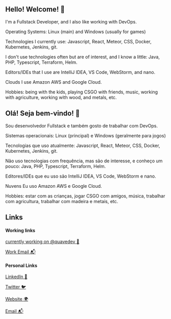 <!--### Hi there 👋--> 

<!--
**edimarlnx/edimarlnx** is a ✨ _special_ ✨ repository because its `README.md` (this file) appears on your GitHub profile.

Here are some ideas to get you started:

- 🔭 I’m currently working on ...
- 🌱 I’m currently learning ...
- 👯 I’m looking to collaborate on ...
- 🤔 I’m looking for help with ...
- 💬 Ask me about ...
- 📫 How to reach me: ...
- 😄 Pronouns: ...
- ⚡ Fun fact: ...
-->

## Hello! Welcome! 👋

I'm a Fullstack Developer, and I also like working with DevOps.

Operating Systems: Linux (main) and Windows (usually for games)

Technologies I currently use: Javascript, React, Meteor, CSS, Docker, Kubernetes, Jenkins, git.

I don't use technologies often but are of interest, and I know a little: Java, PHP, Typescript, Terraform, Helm.

Editors/IDEs that I use are IntelliJ IDEA, VS Code, WebStorm, and nano.

Clouds I use Amazon AWS and Google Cloud.

Hobbies: being with the kids, playing CSGO with friends, music, working with agriculture, working with wood, and metals, etc.



## Olá! Seja bem-vindo! 👋

Sou desenvolvedor Fullstack e também gosto de trabalhar com DevOps.

Sistemas operacionais: Linux (principal) e Windows (geralmente para jogos)

Tecnologias que uso atualmente: Javascript, React, Meteor, CSS, Docker, Kubernetes, Jenkins, git.

Não uso tecnologias com frequência, mas são de interesse, e conheço um pouco: Java, PHP, Typescript, Terraform, Helm.

Editores/IDEs que eu uso são IntelliJ IDEA, VS Code, WebStorm e nano.

Nuvens Eu uso Amazon AWS e Google Cloud.

Hobbies: estar com as crianças, jogar CSGO com amigos, música, trabalhar com agricultura, trabalhar com madeira e metais, etc.

## Links 
#### Working links
[currently working on @quavedev 🔭](https://quave.dev)

[Work Email 📬](mailto:edimar@quave.com.br)


#### Personal Links 

[LinkedIn 💼](https://www.linkedin.com/in/edimar-cardoso-9656aa60/)

[Twitter 🐦](https://twitter.com/edimarlnx)

[Website 🌍](https://zodo.dev)

[Email 📬](mailto:edimarlnx@gmail.com)


